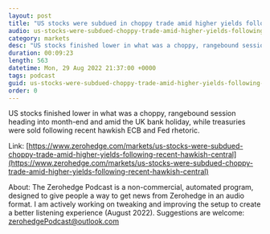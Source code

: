 ```yaml
---
layout: post
title: "US stocks were subdued in choppy trade amid higher yields following recent hawkish central bank rhetoric - Newsquawk Asia-Pac Market Open"
audio: us-stocks-were-subdued-choppy-trade-amid-higher-yields-following-recent-hawkish-central-0
category: markets
desc: "US stocks finished lower in what was a choppy, rangebound session heading into month-end and amid the UK bank holiday, while treasuries were sold following recent hawkish ECB and Fed rhetoric. "
duration: 00:09:23
length: 563
datetime: Mon, 29 Aug 2022 21:37:00 +0000
tags: podcast
guid: us-stocks-were-subdued-choppy-trade-amid-higher-yields-following-recent-hawkish-central-0
order: 0
---
```

US stocks finished lower in what was a choppy, rangebound session heading into month-end and amid the UK bank holiday, while treasuries were sold following recent hawkish ECB and Fed rhetoric. 

Link: [https://www.zerohedge.com/markets/us-stocks-were-subdued-choppy-trade-amid-higher-yields-following-recent-hawkish-central](https://www.zerohedge.com/markets/us-stocks-were-subdued-choppy-trade-amid-higher-yields-following-recent-hawkish-central)

About: The Zerohedge Podcast is a non-commercial, automated program, designed to give people a way to get news from Zerohedge in an audio format.  I am actively working on tweaking and improving the setup to create a better listening experience (August 2022).  Suggestions are welcome: [zerohedgePodcast@outlook.com](mailto:zerohedgePodcast@outlook.com)